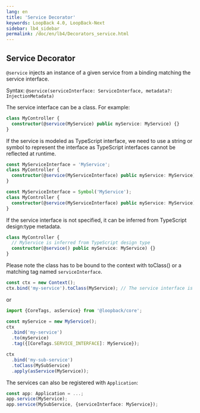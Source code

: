 ```yaml
---
lang: en
title: 'Service Decorator'
keywords: LoopBack 4.0, LoopBack-Next
sidebar: lb4_sidebar
permalink: /doc/en/lb4/Decorators_service.html
---
```


## Service Decorator

`@service` injects an instance of a given service from a binding matching the
service interface.

Syntax:
`@service(serviceInterface: ServiceInterface, metadata?: InjectionMetadata)`

The service interface can be a class. For example:

```ts
class MyController {
  constructor(@service(MyService) public myService: MyService) {}
}
```

If the service is modeled as TypeScript interface, we need to use a string or
symbol to represent the interface as TypeScript interfaces cannot be reflected
at runtime.

```ts
const MyServiceInterface = 'MyService';
class MyController {
  constructor(@service(MyServiceInterface) public myService: MyService) {}
}
```

```ts
const MyServiceInterface = Symbol('MyService');
class MyController {
  constructor(@service(MyServiceInterface) public myService: MyService) {}
}
```

If the service interface is not specified, it can be inferred from TypeScript
design:type metadata.

```ts
class MyController {
  // MyService is inferred from TypeScript design type
  constructor(@service() public myService: MyService) {}
}
```

Please note the class has to be bound to the context with toClass() or a
matching tag named `serviceInterface`.

```ts
const ctx = new Context();
ctx.bind('my-service').toClass(MyService); // The service interface is MyService
```

or

```ts
import {CoreTags, asService} from '@loopback/core';

const myService = new MyService();
ctx
  .bind('my-service')
  .to(myService)
  .tag({[CoreTags.SERVICE_INTERFACE]: MyService});

ctx
  .bind('my-sub-service')
  .toClass(MySubService)
  .apply(asService(MyService));
```

The services can also be registered with `Application`:

```ts
const app: Application = ...;
app.service(MyService);
app.service(MySubService, {serviceInterface: MyService});
```
